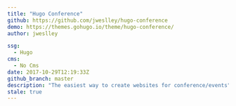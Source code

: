 ```yaml
---
title: "Hugo Conference"
github: https://github.com/jweslley/hugo-conference
demo: https://themes.gohugo.io/theme/hugo-conference/
author: jweslley

ssg:
  - Hugo
cms:
  - No Cms
date: 2017-10-29T12:19:33Z
github_branch: master
description: "The easiest way to create websites for conference/events"
stale: true
---
```

